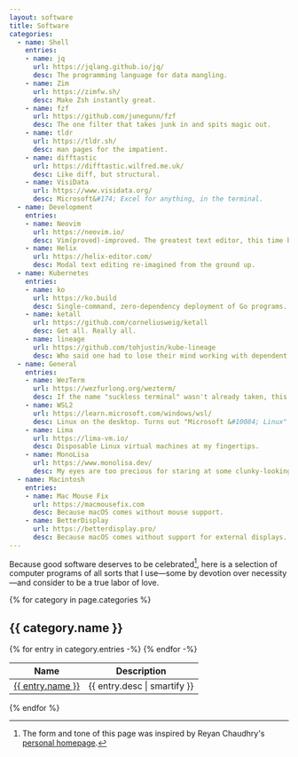 ```yaml
---
layout: software
title: Software
categories:
  - name: Shell
    entries:
    - name: jq
      url: https://jqlang.github.io/jq/
      desc: The programming language for data mangling.
    - name: Zim
      url: https://zimfw.sh/
      desc: Make Zsh instantly great.
    - name: fzf
      url: https://github.com/junegunn/fzf
      desc: The one filter that takes junk in and spits magic out.
    - name: tldr
      url: https://tldr.sh/
      desc: man pages for the impatient.
    - name: difftastic
      url: https://difftastic.wilfred.me.uk/
      desc: Like diff, but structural.
    - name: VisiData
      url: https://www.visidata.org/
      desc: Microsoft&#174; Excel for anything, in the terminal.
  - name: Development
    entries:
    - name: Neovim
      url: https://neovim.io/
      desc: Vim(proved)-improved. The greatest text editor, this time by the people for the people.
    - name: Helix
      url: https://helix-editor.com/
      desc: Modal text editing re-imagined from the ground up.
  - name: Kubernetes
    entries:
    - name: ko
      url: https://ko.build
      desc: Single-command, zero-dependency deployment of Go programs.
    - name: ketall
      url: https://github.com/corneliusweig/ketall
      desc: Get all. Really all.
    - name: lineage
      url: https://github.com/tohjustin/kube-lineage
      desc: Who said one had to lose their mind working with dependent objects?
  - name: General
    entries:
    - name: WezTerm
      url: https://wezfurlong.org/wezterm/
      desc: If the name "suckless terminal" wasn't already taken, this one would've deserved it.
    - name: WSL2
      url: https://learn.microsoft.com/windows/wsl/
      desc: Linux on the desktop. Turns out "Microsoft &#10084; Linux" wasn't just a marketing stunt.
    - name: Lima
      url: https://lima-vm.io/
      desc: Disposable Linux virtual machines at my fingertips.
    - name: MonoLisa
      url: https://www.monolisa.dev/
      desc: My eyes are too precious for staring at some clunky-looking font all day.
  - name: Macintosh
    entries:
    - name: Mac Mouse Fix
      url: https://macmousefix.com
      desc: Because macOS comes without mouse support.
    - name: BetterDisplay
      url: https://betterdisplay.pro/
      desc: Because macOS comes without support for external displays.
---
```


Because good software deserves to be celebrated[^1], here is a selection of
computer programs of all sorts that I use—some by devotion over necessity—and
consider to be a true labor of love.

{% for category in page.categories %}
<h2>{{ category.name }}</h2>
<table>
  <thead>
    <tr>
      <th>Name</th>
      <th>Description</th>
    </tr>
  </thead>
  <tbody>
    {% for entry in category.entries -%}
    <tr>
      <td><a href="{{ entry.url }}">{{ entry.name }}</a></td>
      <td>{{ entry.desc | smartify }}</td>
    </tr>
    {% endfor -%}
  </tbody>
</table>
{% endfor %}

[^1]: The form and tone of this page was inspired by Reyan Chaudhry's [personal homepage][1].

[1]: https://reyan.co/software
